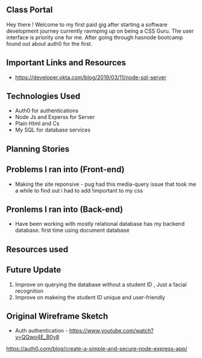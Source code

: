 ## Class Portal

Hey there ! Welcome to my first paid gig after starting a software development journey currently ravmping up on being a CSS Guru. The user interface is priority one for me. After going through hasnode bootcamp found out about auth0 for the first.

## Important Links and Resources

- <https://developer.okta.com/blog/2019/03/11/node-sql-server>

## Technologies Used

- Auth0 for authentications
- Node Js and Experss for Server
- Plain Html and Cs
- My SQL for database services

<!-- ## User Stories

1. As a user, I want to be able to login and logout -->

## Planning Stories

## Problems I ran into (Front-end)

- Making the site reponsive -
  pug had this media-query issue that took me a while to find out i had to add !important to my css

## Pronlems I ran into (Back-end)

- Have been working with mostly relational database has my backend database. first time using document database

## Resources used

## Future Update

1. Improve on querying the database without a student ID , Just a facial recognition
2. Improve on makeing the student ID unique and user-friendly

## Original Wireframe Sketch

- Auth authentication - <https://www.youtube.com/watch?v=QQwo4E_B0y8>

<https://auth0.com/blog/create-a-simple-and-secure-node-express-app/>
